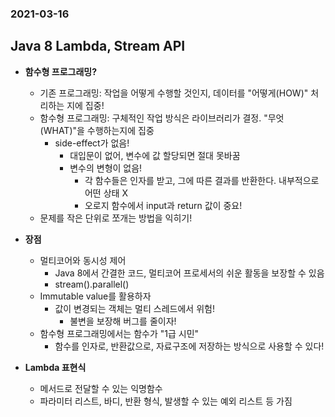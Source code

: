 ### 2021-03-16

## Java 8 Lambda, Stream API
- __함수형 프로그래밍?__
    - 기존 프로그래밍: 작업을 어떻게 수행할 것인지, 데이터를 "어떻게(HOW)" 처리하는 지에 집중!
    - 함수형 프로그래밍: 구체적인 작업 방식은 라이브러리가 결정. "무엇(WHAT)"을 수행하는지에 집중
        - side-effect가 없음!
            - 대입문이 없어, 변수에 값 할당되면 절대 못바꿈
            - 변수의 변형이 없음!
                - 각 함수들은 인자를 받고, 그에 따른 결과를 반환한다. 내부적으로 어떤 상태 X
                - 오로지 함수에서 input과 return 값이 중요!
    - 문제를 작은 단위로 쪼개는 방법을 익히기!

- __장점__
    - 멀티코어와 동시성 제어
        - Java 8에서 간결한 코드, 멀티코어 프로세서의 쉬운 활동을 보장할 수 있음
        - stream().parallel()
    - Immutable value를 활용하자
        - 값이 변경되는 객체는 멀티 스레드에서 위험!
            - 불변을 보장해 버그를 줄이자!  
    - 함수형 프로그래밍에서는 함수가 "1급 시민"
        - 함수를 인자로, 반환값으로, 자료구조에 저장하는 방식으로 사용할 수 있다!

- __Lambda 표현식__
    - 메서드로 전달할 수 있는 익명함수
    - 파라미터 리스트, 바디, 반환 형식, 발생할 수 있는 예외 리스트 등 가짐
    